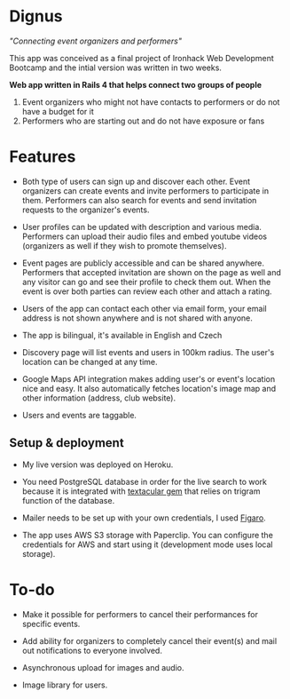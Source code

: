 # Dignus

_"Connecting event organizers and performers"_

This app was conceived as a final project of Ironhack Web Development Bootcamp and the intial version was written in two weeks.

__Web app written in Rails 4 that helps connect two groups of people__

1. Event organizers who might not have contacts to performers or do not have a budget for it
2. Performers who are starting out and do not have exposure or fans

# Features

- Both type of users can sign up and discover each other. Event organizers can create events and invite performers to participate in them. Performers can also search for events and send invitation requests to the organizer's events.

- User profiles can be updated with description and various media. Performers can upload their audio files and embed youtube videos (organizers as well if they wish to promote themselves).

- Event pages are publicly accessible and can be shared anywhere. Performers that accepted invitation are shown on the page as well and any visitor can go and see their profile to check them out. When the event is over both parties can review each other and attach a rating.

- Users of the app can contact each other via email form, your email address is not shown anywhere and is not shared with anyone.

- The app is bilingual, it's available in English and Czech

- Discovery page will list events and users in 100km radius. The user's location can be changed at any time.

- Google Maps API integration makes adding user's or event's location nice and easy. It also automatically fetches location's image map and other information (address, club website).

- Users and events are taggable.

## Setup & deployment

- My live version was deployed on Heroku.

- You need PostgreSQL database in order for the live search to work because it is integrated with [textacular gem](https://github.com/textacular/textacular) that relies on trigram function of the database.

- Mailer needs to be set up with your own credentials, I used [Figaro](https://github.com/laserlemon/figaro).

- The app uses AWS S3 storage with Paperclip. You can configure the credentials for AWS and start using it (development mode uses local storage).

# To-do

- Make it possible for performers to cancel their performances for specific events.

- Add ability for organizers to completely cancel their event(s) and mail out notifications to everyone involved.

- Asynchronous upload for images and audio.

- Image library for users.
